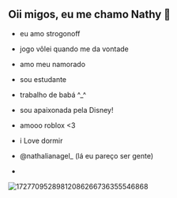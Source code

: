 ## Oii migos, eu me chamo Nathy 👋 ##
- eu amo strogonoff
- jogo vôlei quando me da vontade 
- amo meu namorado
- sou estudante
- trabalho de babá ^_^
- sou apaixonada pela Disney!
- amooo roblox <3
- i Love dormir 
- @nathalianagel_ (lá eu pareço ser gente)

- 
![17277095289812086266736355546868](https://github.com/user-attachments/assets/e09775bc-4563-46b1-83c1-25a7e180d959)
